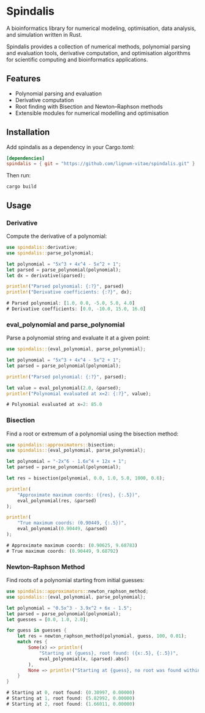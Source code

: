 # Spindalis

A bioinformatics library for numerical modeling, optimisation, data analysis,
and simulation written in Rust.

Spindalis provides a collection of numerical methods, polynomial parsing
and evaluation tools, derivative computation, and optimisation algorithms for
scientific computing and bioinformatics applications.

## Features

- Polynomial parsing and evaluation
- Derivative computation
- Root finding with Bisection and Newton–Raphson methods
- Extensible modules for numerical modelling and optimisation

## Installation

Add spindalis as a dependency in your Cargo.toml:

```toml
[dependencies]
spindalis = { git = "https://github.com/lignum-vitae/spindalis.git" }
```

Then run:

`cargo build`

## Usage

### Derivative

Compute the derivative of a polynomial:

```rust
use spindalis::derivative;
use spindalis::parse_polynomial;

let polynomial = "5x^3 + 4x^4 - 5x^2 + 1";
let parsed = parse_polynomial(polynomial);
let dx = derivative(&parsed);

println!("Parsed polynomial: {:?}", parsed)
println!("Derivative coefficients: {:?}", dx);

# Parsed polynomial: [1.0, 0.0, -5.0, 5.0, 4.0]
# Derivative coefficients: [0.0, -10.0, 15.0, 16.0]
```

### eval_polynomial and parse_polynomial

Parse a polynomial string and evaluate it at a given point:

```rust
use spindalis::{eval_polynomial, parse_polynomial};

let polynomial = "5x^3 + 4x^4 - 5x^2 + 1";
let parsed = parse_polynomial(polynomial);

println!("Parsed polynomial: {:?}", parsed);

let value = eval_polynomial(2.0, &parsed);
println!("Polynomial evaluated at x=2: {:?}", value);

# Polynomial evaluated at x=2: 85.0
```

### Bisection

Find a root or extremum of a polynomial using the bisection method:

```rust
use spindalis::approximators::bisection;
use spindalis::{eval_polynomial, parse_polynomial};

let polynomial = "-2x^6 - 1.6x^4 + 12x + 1";
let parsed = parse_polynomial(polynomial);

let res = bisection(polynomial, 0.0, 1.0, 5.0, 1000, 0.6);

println!(
    "Approximate maximum coords: ({res}, {:.5})",
    eval_polynomial(res, &parsed)
);

println!(
    "True maximum coords: (0.90449, {:.5})",
    eval_polynomial(0.90449, &parsed)
);

# Approximate maximum coords: (0.90625, 9.68783)
# True maximum coords: (0.90449, 9.68792)
```

### Newton–Raphson Method

Find roots of a polynomial starting from initial guesses:

```rust
use spindalis::approximators::newton_raphson_method;
use spindalis::{eval_polynomial, parse_polynomial};

let polynomial = "0.5x^3 - 3.9x^2 + 6x - 1.5";
let parsed = parse_polynomial(polynomial);
let guesses = [0.0, 1.0, 2.0];

for guess in guesses {
    let res = newton_raphson_method(polynomial, guess, 100, 0.01);
    match res {
        Some(x) => println!(
            "Starting at {guess}, root found: ({x:.5}, {:.5})",
            eval_polynomial(x, &parsed).abs()
        ),
        None => println!("Starting at {guess}, no root was found within the given iterations"),
    }
}

# Starting at 0, root found: (0.30997, 0.00000)
# Starting at 1, root found: (5.82992, 0.00000)
# Starting at 2, root found: (1.66011, 0.00000)

```
